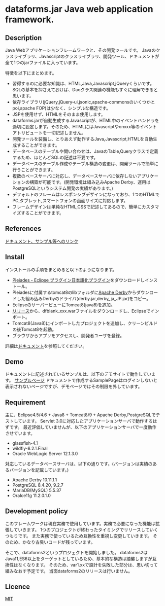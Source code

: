 # dataforms.jar Java web application framework.

## Description
Java Webアプリケーションフレームワークと、その開発ツールです。
Javaのクラスライブラリ、Javascriptのクラスライブラリ、開発ツール、ドキュメントが全て1つのjarファイルに入っています。

特徴を以下にまとめます。

* 習得するのに必要な知識は、HTML,Java,Javascript,jQueryくらいです。SQLの基本を押さえておけば、Daoクラス関連の機能もすぐに理解できると思います。
* 依存ライブラリ(jQuery,jQuery-ui,jsonic,apache-commonsのいくつかとpoi,apache FOP)は少なく、シンプルな構造です。
* JSPを使用せず、HTMLをそのまま使用します。
* dataforms.jarが自動生成するJavascriptが、HTML中のイベントハンドラを適切に設定します。そのため、HTMLにはJavascriptやonxxx等のイベントアトリビュートを一切記述しません。
* 開発ツールを装備し、とりあえず動作するJava,Javascript,HTMLを自動生成することができます。
* データベースのテーブルや問い合わせは、JavaのTable,Queryクラスで定義するため、ほとんどSQLの記述は不要です。
* データベースのテーブル作成やテーブル構造の変更は、開発ツールで簡単に行うことができます。
* 複数のベースサーバに対応し、データベースサーバに依存しないアプリケーションの構築が可能です。(開発環境は組み込みApache Derby、運用はPostgreSQLというシステム開発の実績があります。)
* デフォルトのフレームはレスポンシブデザインになっており、1つのHTMLでPC,タブレット,スマートフォンの画面サイズに対応します。
* フレームデザインは単純なHTML,CSSで記述してあるので、簡単にカスタマイズすることができます。


## References
[ドキュメント、サンプル等へのリンク](http://woontai.dip.jp/dataforms.jar/)

## Install
インストールの手順をまとめると以下のようになります。

* [Pleiades - Eclipse プラグイン日本語化プラグイン](http://mergedoc.osdn.jp/index.html#pleiades.html)をダウンロードしインストール。
* Pleiadesに付属するtomcat8のlibフォルダに[Apache Derby](https://db.apache.org/derby/)からダウンロードした組み込みDerbyのドライバ(derby.jar,derby_ja_JP.jar)をコピー。
* EclipseのサーバービューにTomcat8(java8)を追加。
* [リリース](https://github.com/takayanagi2087/dataforms/releases)から、dfblank_xxx.warファイルをダウンロードし、Eclipseでインポート。
* Tomcat8(Java8)にインポートしたプロジェクトを追加し、クリーンビルドの後Tomcat8を起動。
* ブラウザからアプリをアクセスし、開発者ユーザを登録。

詳細は[ドキュメント](http://woontai.dip.jp/dfsample/dataforms/devtool/page/doc/DocFramePage.df)を参照してください。


## Demo
ドキュメントに記述されているサンプルは、以下のデモサイトで動作しています。
[サンプルページ](http://woontai.dip.jp/dfsample/sample/page/SamplePage.df)
ドキュメントで作成するSamplePageはログインしないと表示されないページですが、デモページではその制限を外しています。

## Requirement
主に、Eclipse4.5/4.6 + Java8 + Tomcat8/9 + Apache Derby,PostgreSQLでテストしています。
Servlet 3.0に対応したアプリケーションサーバで動作するはずです。
最近評価していませんが、以下のアプリケーションサーバで一度動作させています。

* glassfish-4.1
* wildfly-8.2.1.Final
* Oracle WebLogic Server 12.1.3.0

対応しているデータベースサーバは、以下の通りです。(バージョンは実績のあるバージョンを記載しています。)

* Apache Derby 10.11.1.1
* PostgreSQL 8.4.20, 9.2.7
* MariaDB(MySQL) 5.5.37
* Oralce11g 11.2.0.1.0


## Development policy
このフレームワークは現在実務で使用しています。実務で必要になった機能は拡張していきます。
1つのプロジェクトが終わったタイミングでリリースしていくつもりです。
また実務で使っているため互換性を重視し変更していきます。
そのため、かなり古臭いコードが残っています。

そこで、dataforms2というプロジェクトを開始しました。
dataforms2はJava11,ES6以上をターゲットとしているため、基本的な構造は踏襲しますが互換性はなくなります。
そのため、var1.xxで設計を失敗した部分は、思い切って組みなおす予定です。
当面dataforms2のリリースは行いません。


## Licence
[MIT](https://github.com/takayanagi2087/dataforms/blob/master/LICENSE)


